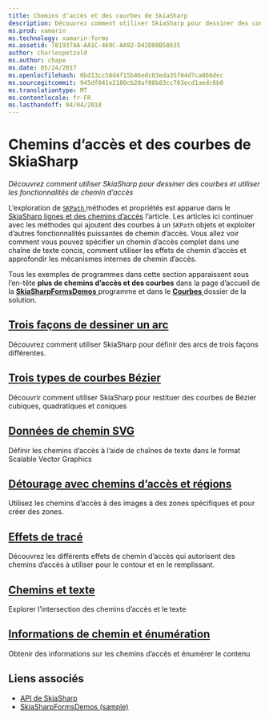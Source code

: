 ```yaml
---
title: Chemins d’accès et des courbes de SkiaSharp
description: Découvrez comment utiliser SkiaSharp pour dessiner des courbes et utiliser les fonctionnalités de chemin d’accès
ms.prod: xamarin
ms.technology: xamarin-forms
ms.assetid: 781937AA-AA1C-469C-AA92-D42D08B58635
author: charlespetzold
ms.author: chape
ms.date: 05/24/2017
ms.openlocfilehash: 0bd13cc58d4f15b46edc03eda35f04d7ca866dec
ms.sourcegitcommit: 945df041e2180cb20af08b83cc703ecd1aedc6b0
ms.translationtype: MT
ms.contentlocale: fr-FR
ms.lasthandoff: 04/04/2018
---
```

# <a name="skiasharp-curves-and-paths"></a>Chemins d’accès et des courbes de SkiaSharp

_Découvrez comment utiliser SkiaSharp pour dessiner des courbes et utiliser les fonctionnalités de chemin d’accès_

L’exploration de [ `SKPath` ](https://developer.xamarin.com/api/type/SkiaSharp.SKPath/) méthodes et propriétés est apparue dans le [SkiaSharp lignes et des chemins d’accès](~/xamarin-forms/user-interface/graphics/skiasharp/paths/index.md) l’article. Les articles ici continuer avec les méthodes qui ajoutent des courbes à un `SKPath` objets et exploiter d’autres fonctionnalités puissantes de chemin d’accès. Vous allez voir comment vous pouvez spécifier un chemin d’accès complet dans une chaîne de texte concis, comment utiliser les effets de chemin d’accès et approfondir les mécanismes internes de chemin d’accès.

Tous les exemples de programmes dans cette section apparaissent sous l’en-tête **plus de chemins d’accès et des courbes** dans la page d’accueil de la [ **SkiaSharpFormsDemos** ](https://developer.xamarin.com/samples/xamarin-forms/SkiaSharpForms/Demos/) programme et dans le [ **Courbes** ](https://github.com/xamarin/xamarin-forms-samples/tree/master/SkiaSharpForms/SkiaSharpFormsDemos/SkiaSharpFormsDemos/SkiaSharpFormsDemos/Curves) dossier de la solution.

## <a name="three-ways-to-draw-an-arcarcsmd"></a>[Trois façons de dessiner un arc](arcs.md)

Découvrez comment utiliser SkiaSharp pour définir des arcs de trois façons différentes.

## <a name="three-types-of-bzier-curvesbeziersmd"></a>[Trois types de courbes Bézier](beziers.md)

Découvrir comment utiliser SkiaSharp pour restituer des courbes de Bézier cubiques, quadratiques et coniques

## <a name="svg-path-datapath-datamd"></a>[Données de chemin SVG](path-data.md)

Définir les chemins d’accès à l’aide de chaînes de texte dans le format Scalable Vector Graphics

## <a name="clipping-with-paths-and-regionsclippingmd"></a>[Détourage avec chemins d’accès et régions](clipping.md)

Utilisez les chemins d’accès à des images à des zones spécifiques et pour créer des zones.

## <a name="path-effectseffectsmd"></a>[Effets de tracé](effects.md)

Découvrez les différents effets de chemin d’accès qui autorisent des chemins d’accès à utiliser pour le contour et en le remplissant.

## <a name="paths-and-texttext-pathsmd"></a>[Chemins et texte](text-paths.md)

Explorer l’intersection des chemins d’accès et le texte

## <a name="path-information-and-enumerationinformationmd"></a>[Informations de chemin et énumération](information.md)

Obtenir des informations sur les chemins d’accès et énumérer le contenu


## <a name="related-links"></a>Liens associés

- [API de SkiaSharp](https://developer.xamarin.com/api/root/SkiaSharp/)
- [SkiaSharpFormsDemos (sample)](https://developer.xamarin.com/samples/xamarin-forms/SkiaSharpForms/Demos/)

